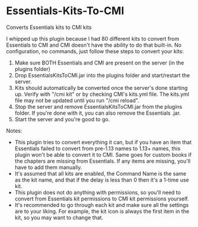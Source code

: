 # Essentials-Kits-To-CMI
Converts Essentials kits to CMI kits

I whipped up this plugin because I had 80 different kits to convert from Essentials to CMI and CMI doesn't have the ability to do that built-in.
No configuration, no commands, just follow these steps to convert your kits:

1. Make sure BOTH Essentials and CMI are present on the server (in the plugins folder)
2. Drop EssentialsKitsToCMI.jar into the plugins folder and start/restart the server.
3. Kits should automatically be converted once the server's done starting up. Verify with "/cmi kit" or by checking CMI's kits.yml file. The kits.yml file may not be updated until you run "/cmi reload".
4. Stop the server and remove EssentialsKitsToCMI.jar from the plugins folder. If you're done with it, you can also remove the Essentials .jar.
5. Start the server and you're good to go.

Notes:
- This plugin tries to convert everything it can, but if you have an item that Essentials failed to convert from pre-1.13 names to 1.13+ names, this plugin won't be able to convert it to CMI. Same goes for custom books if the chapters are missing from Essentials. If any items are missing, you'll have to add them manually.
- It's assumed that all kits are enabled, the Command Name is the same as the kit name, and that if the delay is less than 0 then it's a 1-time use kit.
- This plugin does not do anything with permissions, so you'll need to convert from Essentials kit permissions to CMI kit permissions yourself.
- It's recommended to go through each kit and make sure all the settings are to your liking. For example, the kit icon is always the first item in the kit, so you may want to change that.
